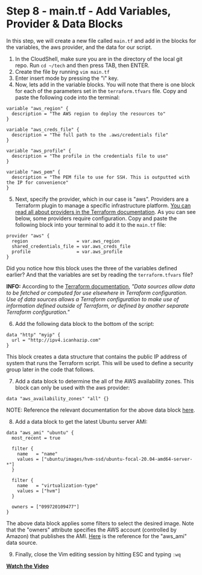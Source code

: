 # Step 8 - main.tf - Add Variables, Provider & Data Blocks

In this step, we will create a new file called `main.tf` and add in the blocks for
the variables, the aws provider, and the data for our script.

1. In the CloudShell, make sure you are in the directory of the local git repo. Run
`cd ~/tech` and then press TAB, then ENTER.
2. Create the file by running `vim main.tf`
3. Enter insert mode by pressing the "i" key.
4. Now, lets add in the variable blocks. You will note that there is one block for
each of the parameters set in the `terraform.tfvars` file. Copy and paste the
following code into the terminal:

```
variable "aws_region" {
  description = "The AWS region to deploy the resources to"
}

variable "aws_creds_file" {
  description = "The full path to the .aws/credentials file"
}

variable "aws_profile" {
  description = "The profile in the credentials file to use"
}

variable "aws_pem" {
  description = "The PEM file to use for SSH. This is outputted with the IP for convenience"
}

```

5. Next, specify the provider, which in our case is "aws". Providers are a Terraform
plugin to manage a specific infrastructure platform. [You can read all about providers
in the Terraform documentation](https://www.terraform.io/docs/language/providers/index.html).
As you can see below, some providers require configuration. Copy and paste the following block
into your terminal to add it to the `main.tf` file:

```
provider "aws" {
  region                  = var.aws_region
  shared_credentials_file = var.aws_creds_file
  profile                 = var.aws_profile
}

```   

Did you notice how this block uses the three of the variables defined earlier? And
that the variables are set by reading the `terraform.tfvars` file?  

**INFO:** According to the
 [Terraform documentation](https://www.terraform.io/docs/language/data-sources/index.html),
 _"Data sources allow data to be fetched or computed for use elsewhere in Terraform
 configuration. Use of data sources allows a Terraform configuration to make use
 of information defined outside of Terraform, or defined by another separate
 Terraform configuration."_


6. Add the following data block to the bottom of the script:

```
data "http" "myip" {
  url = "http://ipv4.icanhazip.com"
}

```

This block creates a data structure that contains the public IP address of system
that runs the Terraform script. This will be used to define a security group later
in the code that follows.

7. Add a data block to determine the all of the AWS availability zones. This block
can only be used with the aws provider:

```
data "aws_availability_zones" "all" {}

```

NOTE: Reference the relevant documentation for the above data block
[here](https://registry.terraform.io/providers/hashicorp/aws/latest/docs/data-sources/availability_zones).

8. Add a data block to get the latest Ubuntu server AMI:

```
data "aws_ami" "ubuntu" {
  most_recent = true

  filter {
    name   = "name"
    values = ["ubuntu/images/hvm-ssd/ubuntu-focal-20.04-amd64-server-*"]
  }

  filter {
    name   = "virtualization-type"
    values = ["hvm"]
  }

  owners = ["099720109477"]
}

```

The above data block applies some filters to select the desired image. Note that the
"owners" attribute specifies the AWS account (controlled by Amazon) that publishes
the AMI. [Here](https://registry.terraform.io/providers/hashicorp/aws/latest/docs/data-sources/ami)
is the reference for the "aws_ami" data source.

9. Finally, close the Vim editing session by hitting ESC and typing `:wq`


**[Watch the Video](https://youtu.be/DrRZX1FfUdY)**
